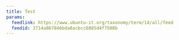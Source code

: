 ```yaml
---
title: Test
params:
  feedlink: https://www.ubuntu-it.org/taxonomy/term/14/all/feed
  feedid: 3714a867846bda8acbcc6885d4f7508b
---
```

